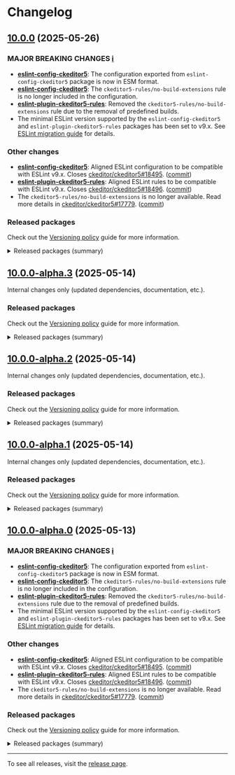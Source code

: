 Changelog
=========

## [10.0.0](https://github.com/ckeditor/ckeditor5-linters-config/compare/v9.1.0...v10.0.0) (2025-05-26)

### MAJOR BREAKING CHANGES [ℹ️](https://ckeditor.com/docs/ckeditor5/latest/framework/guides/support/versioning-policy.html#major-and-minor-breaking-changes)

* **[eslint-config-ckeditor5](https://www.npmjs.com/package/eslint-config-ckeditor5)**: The configuration exported from `eslint-config-ckeditor5` package is now in ESM format.
* **[eslint-config-ckeditor5](https://www.npmjs.com/package/eslint-config-ckeditor5)**: The `ckeditor5-rules/no-build-extensions` rule is no longer included in the configuration.
* **[eslint-plugin-ckeditor5-rules](https://www.npmjs.com/package/eslint-plugin-ckeditor5-rules)**: Removed the `ckeditor5-rules/no-build-extensions` rule due to the removal of predefined builds.
* The minimal ESLint version supported by the `eslint-config-ckeditor5` and `eslint-plugin-ckeditor5-rules` packages has been set to v9.x. See [ESLint migration guide](https://eslint.org/docs/latest/use/migrate-to-9.0.0) for details.

### Other changes

* **[eslint-config-ckeditor5](https://www.npmjs.com/package/eslint-config-ckeditor5)**: Aligned ESLint configuration to be compatible with ESLint v9.x. Closes [ckeditor/ckeditor5#18495](https://github.com/ckeditor/ckeditor5/issues/18495). ([commit](https://github.com/ckeditor/ckeditor5-linters-config/commit/fb6e6f13b626a098bba4e65a8cde3ed26f4daf6b))
* **[eslint-plugin-ckeditor5-rules](https://www.npmjs.com/package/eslint-plugin-ckeditor5-rules)**: Aligned ESLint rules to be compatible with ESLint v9.x. Closes [ckeditor/ckeditor5#18496](https://github.com/ckeditor/ckeditor5/issues/18496). ([commit](https://github.com/ckeditor/ckeditor5-linters-config/commit/fb6e6f13b626a098bba4e65a8cde3ed26f4daf6b))
* The `ckeditor5-rules/no-build-extensions` is no longer available. Read more details in [ckeditor/ckeditor5#17779](https://github.com/ckeditor/ckeditor5/issues/17779). ([commit](https://github.com/ckeditor/ckeditor5-linters-config/commit/08c01f65535abf818d29df7d07de2dbcd0079f96))

### Released packages

Check out the [Versioning policy](https://ckeditor.com/docs/ckeditor5/latest/framework/guides/support/versioning-policy.html) guide for more information.

<details>
<summary>Released packages (summary)</summary>

Major releases (contain major breaking changes):

* [eslint-config-ckeditor5](https://www.npmjs.com/package/eslint-config-ckeditor5/v/10.0.0): v9.1.0 => v10.0.0
* [eslint-plugin-ckeditor5-rules](https://www.npmjs.com/package/eslint-plugin-ckeditor5-rules/v/10.0.0): v9.1.0 => v10.0.0

Other releases:

* [stylelint-config-ckeditor5](https://www.npmjs.com/package/stylelint-config-ckeditor5/v/10.0.0): v9.1.0 => v10.0.0
* [stylelint-plugin-ckeditor5-rules](https://www.npmjs.com/package/stylelint-plugin-ckeditor5-rules/v/10.0.0): v9.1.0 => v10.0.0
</details>


## [10.0.0-alpha.3](https://github.com/ckeditor/ckeditor5-linters-config/compare/v10.0.0-alpha.2...v10.0.0-alpha.3) (2025-05-14)

Internal changes only (updated dependencies, documentation, etc.).

### Released packages

Check out the [Versioning policy](https://ckeditor.com/docs/ckeditor5/latest/framework/guides/support/versioning-policy.html) guide for more information.

<details>
<summary>Released packages (summary)</summary>

Other releases:

* [eslint-config-ckeditor5](https://www.npmjs.com/package/eslint-config-ckeditor5/v/10.0.0-alpha.3): v10.0.0-alpha.2 => v10.0.0-alpha.3
* [eslint-plugin-ckeditor5-rules](https://www.npmjs.com/package/eslint-plugin-ckeditor5-rules/v/10.0.0-alpha.3): v10.0.0-alpha.2 => v10.0.0-alpha.3
* [stylelint-config-ckeditor5](https://www.npmjs.com/package/stylelint-config-ckeditor5/v/10.0.0-alpha.3): v10.0.0-alpha.2 => v10.0.0-alpha.3
* [stylelint-plugin-ckeditor5-rules](https://www.npmjs.com/package/stylelint-plugin-ckeditor5-rules/v/10.0.0-alpha.3): v10.0.0-alpha.2 => v10.0.0-alpha.3
</details>


## [10.0.0-alpha.2](https://github.com/ckeditor/ckeditor5-linters-config/compare/v10.0.0-alpha.1...v10.0.0-alpha.2) (2025-05-14)

Internal changes only (updated dependencies, documentation, etc.).

### Released packages

Check out the [Versioning policy](https://ckeditor.com/docs/ckeditor5/latest/framework/guides/support/versioning-policy.html) guide for more information.

<details>
<summary>Released packages (summary)</summary>

Other releases:

* [eslint-config-ckeditor5](https://www.npmjs.com/package/eslint-config-ckeditor5/v/10.0.0-alpha.2): v10.0.0-alpha.1 => v10.0.0-alpha.2
* [eslint-plugin-ckeditor5-rules](https://www.npmjs.com/package/eslint-plugin-ckeditor5-rules/v/10.0.0-alpha.2): v10.0.0-alpha.1 => v10.0.0-alpha.2
* [stylelint-config-ckeditor5](https://www.npmjs.com/package/stylelint-config-ckeditor5/v/10.0.0-alpha.2): v10.0.0-alpha.1 => v10.0.0-alpha.2
* [stylelint-plugin-ckeditor5-rules](https://www.npmjs.com/package/stylelint-plugin-ckeditor5-rules/v/10.0.0-alpha.2): v10.0.0-alpha.1 => v10.0.0-alpha.2
</details>


## [10.0.0-alpha.1](https://github.com/ckeditor/ckeditor5-linters-config/compare/v10.0.0-alpha.0...v10.0.0-alpha.1) (2025-05-14)

Internal changes only (updated dependencies, documentation, etc.).

### Released packages

Check out the [Versioning policy](https://ckeditor.com/docs/ckeditor5/latest/framework/guides/support/versioning-policy.html) guide for more information.

<details>
<summary>Released packages (summary)</summary>

Other releases:

* [eslint-config-ckeditor5](https://www.npmjs.com/package/eslint-config-ckeditor5/v/10.0.0-alpha.1): v10.0.0-alpha.0 => v10.0.0-alpha.1
* [eslint-plugin-ckeditor5-rules](https://www.npmjs.com/package/eslint-plugin-ckeditor5-rules/v/10.0.0-alpha.1): v10.0.0-alpha.0 => v10.0.0-alpha.1
* [stylelint-config-ckeditor5](https://www.npmjs.com/package/stylelint-config-ckeditor5/v/10.0.0-alpha.1): v10.0.0-alpha.0 => v10.0.0-alpha.1
* [stylelint-plugin-ckeditor5-rules](https://www.npmjs.com/package/stylelint-plugin-ckeditor5-rules/v/10.0.0-alpha.1): v10.0.0-alpha.0 => v10.0.0-alpha.1
</details>


## [10.0.0-alpha.0](https://github.com/ckeditor/ckeditor5-linters-config/compare/v9.1.0...v10.0.0-alpha.0) (2025-05-13)

### MAJOR BREAKING CHANGES [ℹ️](https://ckeditor.com/docs/ckeditor5/latest/framework/guides/support/versioning-policy.html#major-and-minor-breaking-changes)

* **[eslint-config-ckeditor5](https://www.npmjs.com/package/eslint-config-ckeditor5)**: The configuration exported from `eslint-config-ckeditor5` package is now in ESM format.
* **[eslint-config-ckeditor5](https://www.npmjs.com/package/eslint-config-ckeditor5)**: The `ckeditor5-rules/no-build-extensions` rule is no longer included in the configuration.
* **[eslint-plugin-ckeditor5-rules](https://www.npmjs.com/package/eslint-plugin-ckeditor5-rules)**: Removed the `ckeditor5-rules/no-build-extensions` rule due to the removal of predefined builds.
* The minimal ESLint version supported by the `eslint-config-ckeditor5` and `eslint-plugin-ckeditor5-rules` packages has been set to v9.x. See [ESLint migration guide](https://eslint.org/docs/latest/use/migrate-to-9.0.0) for details.

### Other changes

* **[eslint-config-ckeditor5](https://www.npmjs.com/package/eslint-config-ckeditor5)**: Aligned ESLint configuration to be compatible with ESLint v9.x. Closes [ckeditor/ckeditor5#18495](https://github.com/ckeditor/ckeditor5/issues/18495). ([commit](https://github.com/ckeditor/ckeditor5-linters-config/commit/fb6e6f13b626a098bba4e65a8cde3ed26f4daf6b))
* **[eslint-plugin-ckeditor5-rules](https://www.npmjs.com/package/eslint-plugin-ckeditor5-rules)**: Aligned ESLint rules to be compatible with ESLint v9.x. Closes [ckeditor/ckeditor5#18496](https://github.com/ckeditor/ckeditor5/issues/18496). ([commit](https://github.com/ckeditor/ckeditor5-linters-config/commit/fb6e6f13b626a098bba4e65a8cde3ed26f4daf6b))
* The `ckeditor5-rules/no-build-extensions` is no longer available. Read more details in [ckeditor/ckeditor5#17779](https://github.com/ckeditor/ckeditor5/issues/17779). ([commit](https://github.com/ckeditor/ckeditor5-linters-config/commit/08c01f65535abf818d29df7d07de2dbcd0079f96))

### Released packages

Check out the [Versioning policy](https://ckeditor.com/docs/ckeditor5/latest/framework/guides/support/versioning-policy.html) guide for more information.

<details>
<summary>Released packages (summary)</summary>

Major releases (contain major breaking changes):

* [eslint-config-ckeditor5](https://www.npmjs.com/package/eslint-config-ckeditor5/v/10.0.0-alpha.0): v9.1.0 => v10.0.0-alpha.0
* [eslint-plugin-ckeditor5-rules](https://www.npmjs.com/package/eslint-plugin-ckeditor5-rules/v/10.0.0-alpha.0): v9.1.0 => v10.0.0-alpha.0

Other releases:

* [stylelint-config-ckeditor5](https://www.npmjs.com/package/stylelint-config-ckeditor5/v/10.0.0-alpha.0): v9.1.0 => v10.0.0-alpha.0
* [stylelint-plugin-ckeditor5-rules](https://www.npmjs.com/package/stylelint-plugin-ckeditor5-rules/v/10.0.0-alpha.0): v9.1.0 => v10.0.0-alpha.0
</details>

---

To see all releases, visit the [release page](https://github.com/ckeditor/ckeditor5-linters-config/releases).
